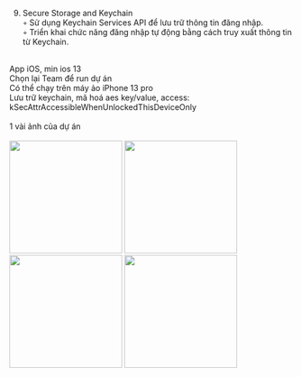 9. Secure Storage and Keychain<br>
◦ Sử dụng Keychain Services API để lưu trữ thông tin đăng nhập.<br>
◦ Triển khai chức năng đăng nhập tự động bằng cách truy xuất thông tin từ Keychain.<br>
<br>
App iOS, min ios 13<br/>
Chọn lại Team để run dự án<br/>
Có thể chạy trên máy ảo iPhone 13 pro<br/>
Lưu trữ keychain, mã hoá aes key/value, access: kSecAttrAccessibleWhenUnlockedThisDeviceOnly<br/>
<br>
1 vài ảnh của dự án<br>
<br>
<img src="https://github.com/user-attachments/assets/37a74ff1-52bc-4226-bc1e-25aa33890956" width="200" />
<img src="https://github.com/user-attachments/assets/b1990443-928d-446f-aa98-d441c5c2ba52" width="200" />
<img src="https://github.com/user-attachments/assets/14de0494-03f6-4db7-b05c-3becc62c4b7d" width="200" />
<img src="https://github.com/user-attachments/assets/72d65286-02a4-4569-b4d7-d3ccfbdbacfe" width="200" />
